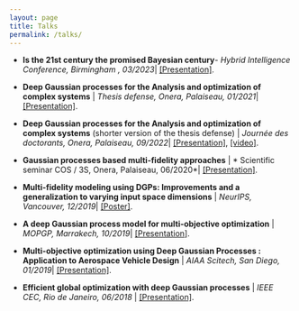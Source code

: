 ```yaml
---
layout: page
title: Talks
permalink: /talks/
---
```


- **Is the 21st century the promised Bayesian century**- *Hybrid Intelligence Conference, Birmingham , 03/2023*| [[Presentation]](https://hebbalali.github.io/Hebbalali/assets/HI_conference_2023_Bayesian.pdf).

- **Deep Gaussian processes for the Analysis and optimization of complex systems** | *Thesis defense, Onera, Palaiseau, 01/2021*| [[Presentation]](https://hebbalali.github.io/Hebbalali/assets/Thesis_Defense.pdf).

-  **Deep Gaussian processes for the Analysis and optimization of complex systems** (shorter version of the thesis defense) | *Journée des doctorants, Onera, Palaiseau, 09/2022*| [[Presentation]](https://hebbalali.github.io/Hebbalali/assets/Hebbal_Final_Presentation_JDD.pdf), [[video]](https://www.youtube.com/watch?v=Gv_rW1f7eg0&t).

- **Gaussian processes based multi-fidelity approaches** | * Scientific seminar COS / 3S, Onera, Palaiseau, 06/2020*| [[Presentation]](https://hebbalali.github.io/Hebbalali/assets/Final_seminar_pres.pdf).

- **Multi-fidelity modeling using DGPs: Improvements and a generalization to varying input space dimensions** | *NeurIPS, Vancouver, 12/2019*| [[Poster]](https://hebbalali.github.io/Hebbalali/assets/Poster_Neurips.pdf).

- **A deep Gaussian process model for multi-objective optimization** | *MOPGP, Marrakech, 10/2019*| [[Presentation]](https://hebbalali.github.io/Hebbalali/assets/Presentation_MOPGP.pdf).

- **Multi-objective optimization using Deep Gaussian Processes : Application to Aerospace Vehicle Design** | *AIAA Scitech, San Diego, 01/2019*| [[Presentation]](https://hebbalali.github.io/Hebbalali/assets/Presentation_Scitech.pdf).

- **Efficient global optimization with deep Gaussian processes** | *IEEE CEC, Rio de Janeiro, 06/2018* | [[Presentation]](https://hebbalali.github.io/Hebbalali/assets/EDF.pdf).